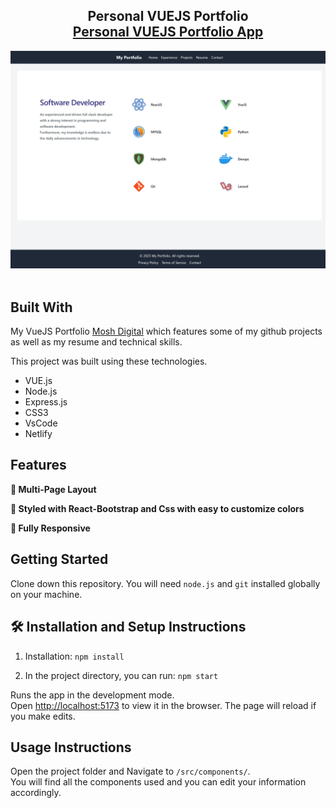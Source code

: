 <h2 align="center">
  Personal VUEJS Portfolio<br/>
  <a href="https://adorable-maamoul-a5740e.netlify.app/" target="_blank">  Personal VUEJS Portfolio App</a>
</h2>
<div align="center">
  <img alt="Demo" src="vuejsportfolio.jpeg" />
</div>

<br/>



## Built With

My VueJS Portfolio <a href="https://adorable-maamoul-a5740e.netlify.app/" target="_blank"> Mosh Digital</a> which features some of my github projects as well as my resume and technical skills.<br/>

This project was built using these technologies.

- VUE.js
- Node.js
- Express.js
- CSS3
- VsCode
- Netlify

## Features

**📖 Multi-Page Layout**

**🎨 Styled with React-Bootstrap and Css with easy to customize colors**

**📱 Fully Responsive**

## Getting Started

Clone down this repository. You will need `node.js` and `git` installed globally on your machine.

## 🛠 Installation and Setup Instructions

1. Installation: `npm install`

2. In the project directory, you can run: `npm start`

Runs the app in the development mode.\
Open [http://localhost:5173](http://localhost:5173) to view it in the browser.
The page will reload if you make edits.

## Usage Instructions

Open the project folder and Navigate to `/src/components/`. <br/>
You will find all the components used and you can edit your information accordingly.
